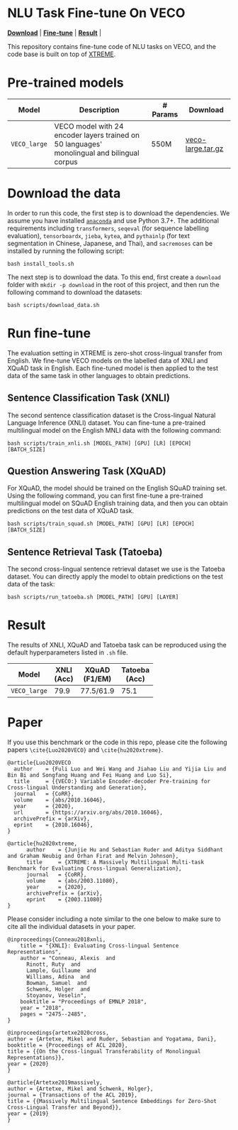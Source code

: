 # NLU Task Fine-tune On VECO

[**Download**](#download-the-data) |
[**Fine-tune**](#run-fine-tune) |
[**Result**](#result) |

This repository contains fine-tune code of NLU tasks on VECO, and the code base is built on top of [XTREME](https://github.com/google-research/xtreme).

# Pre-trained models

Model | Description | # Params | Download
---|---|---|---
`VECO_large` | VECO model with 24 encoder layers trained on 50 languages' monolingual and bilingual corpus | 550M | [veco-large.tar.gz](https://alice-open.oss-cn-zhangjiakou.aliyuncs.com/VECO/NLU/model/xtreme-released-veco.tar.gz)


# Download the data

In order to run this code, the first step is to download the dependencies. We assume you have installed [`anaconda`](https://www.anaconda.com/) and use Python 3.7+. The additional requirements including `transformers`, `seqeval` (for sequence labelling evaluation), `tensorboardx`, `jieba`, `kytea`, and `pythainlp` (for text segmentation in Chinese, Japanese, and Thai), and `sacremoses` can be installed by running the following script:
```
bash install_tools.sh
```

The next step is to download the data. To this end, first create a `download` folder with ```mkdir -p download``` in the root of this project, and then run the following command to download the datasets:
```
bash scripts/download_data.sh
```

# Run fine-tune

The evaluation setting in XTREME is zero-shot cross-lingual transfer from English. We fine-tune VECO models on the labelled data of XNLI and XQuAD task in English. Each fine-tuned model is then applied to the test data of the same task in other languages to obtain predictions.

## Sentence Classification Task (XNLI)

The second sentence classification dataset is the Cross-lingual Natural Language Inference (XNLI) dataset. You can fine-tune a pre-trained multilingual model on the English MNLI data with the following command:
```
bash scripts/train_xnli.sh [MODEL_PATH] [GPU] [LR] [EPOCH] [BATCH_SIZE]
```

## Question Answering Task (XQuAD)

For XQuAD, the model should be trained on the English SQuAD training set. Using the following command, you can first fine-tune a pre-trained multilingual model on SQuAD English training data, and then you can obtain predictions on the test data of XQuAD task.
```
bash scripts/train_squad.sh [MODEL_PATH] [GPU] [LR] [EPOCH] [BATCH_SIZE]
```

## Sentence Retrieval Task (Tatoeba)

The second cross-lingual sentence retrieval dataset we use is the Tatoeba dataset. You can directly apply the model to obtain predictions on the test data of the task:
```
bash scripts/run_tatoeba.sh [MODEL_PATH] [GPU] [LAYER]
```

# Result

The results of XNLI, XQuAD and Tatoeba task can be reproduced using the default hyperparameters listed in `.sh` file.

|Model| XNLI<br>(Acc) | XQuAD<br>(F1/EM) | Tatoeba<br>(Acc) |
|--------------------|-------|-------|-------|
|`VECO_large` | 79.9 | 77.5/61.9 | 75.1 |

# Paper

If you use this benchmark or the code in this repo, please cite the following papers `\cite{Luo2020VECO}` and `\cite{hu2020xtreme}`.
```
@article{Luo2020VECO
  author    = {Fuli Luo and Wei Wang and Jiahao Liu and Yijia Liu and Bin Bi and Songfang Huang and Fei Huang and Luo Si},
  title     = {{VECO:} Variable Encoder-decoder Pre-training for Cross-lingual Understanding and Generation},
  journal   = {CoRR},
  volume    = {abs/2010.16046},
  year      = {2020},
  url       = {https://arxiv.org/abs/2010.16046},
  archivePrefix = {arXiv},
  eprint    = {2010.16046},
}

@article{hu2020xtreme,
      author    = {Junjie Hu and Sebastian Ruder and Aditya Siddhant and Graham Neubig and Orhan Firat and Melvin Johnson},
      title     = {XTREME: A Massively Multilingual Multi-task Benchmark for Evaluating Cross-lingual Generalization},
      journal   = {CoRR},
      volume    = {abs/2003.11080},
      year      = {2020},
      archivePrefix = {arXiv},
      eprint    = {2003.11080}
}
```

Please consider including a note similar to the one below to make sure to cite all the individual datasets in your paper.

```
@inproceedings{Conneau2018xnli,
    title = "{XNLI}: Evaluating Cross-lingual Sentence Representations",
    author = "Conneau, Alexis  and
      Rinott, Ruty  and
      Lample, Guillaume  and
      Williams, Adina  and
      Bowman, Samuel  and
      Schwenk, Holger  and
      Stoyanov, Veselin",
    booktitle = "Proceedings of EMNLP 2018",
    year = "2018",
    pages = "2475--2485",
}

@inproceedings{artetxe2020cross,
author = {Artetxe, Mikel and Ruder, Sebastian and Yogatama, Dani},
booktitle = {Proceedings of ACL 2020},
title = {{On the Cross-lingual Transferability of Monolingual Representations}},
year = {2020}
}

@article{Artetxe2019massively,
author = {Artetxe, Mikel and Schwenk, Holger},
journal = {Transactions of the ACL 2019},
title = {{Massively Multilingual Sentence Embeddings for Zero-Shot Cross-Lingual Transfer and Beyond}},
year = {2019}
}
```
